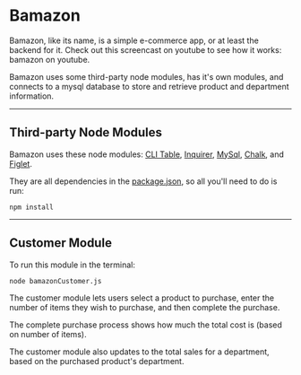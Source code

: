 # **Bamazon**
Bamazon, like its name, is a simple e-commerce app, or at least the backend for it. Check out this screencast on youtube to see how it works: bamazon on youtube.

Bamazon uses some third-party node modules, has it's own modules, and connects to a mysql database to store and retrieve product and department information.

___
## Third-party Node Modules
Bamazon uses these node modules: [CLI Table](https://www.npmjs.com/package/cli-table), [Inquirer](https://www.npmjs.com/package/inquirer), [MySql](https://www.npmjs.com/package/mysql), [Chalk](https://www.npmjs.com/package/chalk), and [Figlet](https://www.npmjs.com/package/figlet).

They are all dependencies in the [package.json](https://github.com/buchananc/Bamazon/blob/master/package-lock.json), so all you'll need to do is run:

```npm install```
___

## Customer Module
To run this module in the terminal:

```node bamazonCustomer.js```

The customer module lets users select a product to purchase, enter the number of items they wish to purchase, and then complete the purchase.

The complete purchase process shows how much the total cost is (based on number of items).

The customer module also updates to the total sales for a department, based on the purchased product's department.